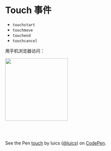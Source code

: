 # Touch 事件

* `touchstart`
* `touchmove`
* `touchend`
* `touchcancel`

用手机浏览器访问：

<img src="https://ws1.sinaimg.cn/large/006tNc79ly1fscy3eqqouj307i07ijs1.jpg" width="200" ali="qr">

<br /><br />

<p data-height="500" data-theme-id="0" data-slug-hash="OExawR" data-default-tab="js" data-user="luics" data-embed-version="2" data-pen-title="touch" class="codepen">See the Pen <a href="https://codepen.io/luics/pen/OExawR/">touch</a> by luics (<a href="https://codepen.io/luics">@luics</a>) on <a href="https://codepen.io">CodePen</a>.</p>
<script async src="https://static.codepen.io/assets/embed/ei.js"></script>